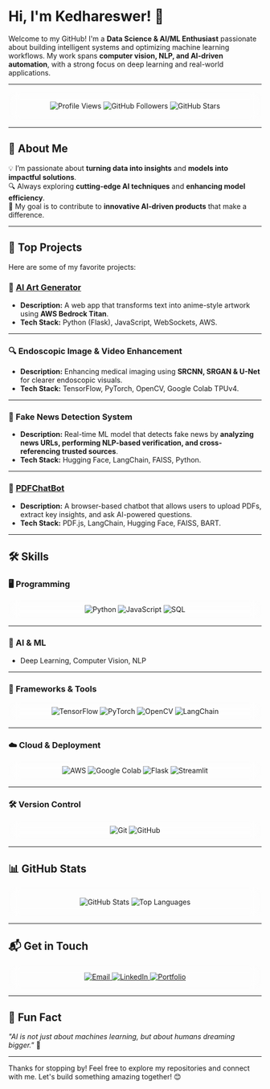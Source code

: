 # Hi, I'm Kedhareswer! 👋  

Welcome to my GitHub! I'm a **Data Science & AI/ML Enthusiast** passionate about building intelligent systems and optimizing machine learning workflows. My work spans **computer vision, NLP, and AI-driven automation**, with a strong focus on deep learning and real-world applications.

---

<div align="center" style="background: rgba(255, 255, 255, 0.1); border-radius: 15px; backdrop-filter: blur(10px); padding: 20px;">
  <img src="https://komarev.com/ghpvc/?username=Kedhareswer&color=blue" alt="Profile Views">
  <img src="https://img.shields.io/github/followers/Kedhareswer?style=social&label=Followers" alt="GitHub Followers">
  <img src="https://img.shields.io/github/stars/Kedhareswer?style=social&label=Stars" alt="GitHub Stars">
</div>

---

## 🚀 About Me  
💡 I’m passionate about **turning data into insights** and **models into impactful solutions**.  
🔍 Always exploring **cutting-edge AI techniques** and **enhancing model efficiency**.  
🎯 My goal is to contribute to **innovative AI-driven products** that make a difference.  

---

## 🌟 Top Projects  
Here are some of my favorite projects:

### 🎨 [AI Art Generator](https://github.com/Kedhareswer/AWSHackathon2025)  
- **Description:** A web app that transforms text into anime-style artwork using **AWS Bedrock Titan**.  
- **Tech Stack:** Python (Flask), JavaScript, WebSockets, AWS.  

---

### 🔍 Endoscopic Image & Video Enhancement  
- **Description:** Enhancing medical imaging using **SRCNN, SRGAN & U-Net** for clearer endoscopic visuals.  
- **Tech Stack:** TensorFlow, PyTorch, OpenCV, Google Colab TPUv4.  

---

### 📰 Fake News Detection System  
- **Description:** Real-time ML model that detects fake news by **analyzing news URLs, performing NLP-based verification, and cross-referencing trusted sources**.  
- **Tech Stack:** Hugging Face, LangChain, FAISS, Python.  

---

### 🤖 [PDFChatBot](https://github.com/Kedhareswer/PDFChatBot)  
- **Description:** A browser-based chatbot that allows users to upload PDFs, extract key insights, and ask AI-powered questions.  
- **Tech Stack:** PDF.js, LangChain, Hugging Face, FAISS, BART.  

---

## 🛠️ Skills  

### 🖥 Programming  
<div align="center" style="background: rgba(255, 255, 255, 0.1); border-radius: 15px; backdrop-filter: blur(10px); padding: 10px;">
  <img src="https://img.shields.io/badge/Python-3776AB?style=for-the-badge&logo=python&logoColor=white" alt="Python">
  <img src="https://img.shields.io/badge/JavaScript-F7DF1E?style=for-the-badge&logo=javascript&logoColor=black" alt="JavaScript">
  <img src="https://img.shields.io/badge/SQL-4479A1?style=for-the-badge&logo=postgresql&logoColor=white" alt="SQL">
</div>

---

### 🤖 AI & ML  
- Deep Learning, Computer Vision, NLP  

---

### 🚀 Frameworks & Tools  
<div align="center" style="background: rgba(255, 255, 255, 0.1); border-radius: 15px; backdrop-filter: blur(10px); padding: 10px;">
  <img src="https://img.shields.io/badge/TensorFlow-FF6F00?style=for-the-badge&logo=tensorflow&logoColor=white" alt="TensorFlow">
  <img src="https://img.shields.io/badge/PyTorch-EE4C2C?style=for-the-badge&logo=pytorch&logoColor=white" alt="PyTorch">
  <img src="https://img.shields.io/badge/OpenCV-5C3EE8?style=for-the-badge&logo=opencv&logoColor=white" alt="OpenCV">
  <img src="https://img.shields.io/badge/LangChain-0052CC?style=for-the-badge&logo=langchain&logoColor=white" alt="LangChain">
</div>

---

### ☁️ Cloud & Deployment  
<div align="center" style="background: rgba(255, 255, 255, 0.1); border-radius: 15px; backdrop-filter: blur(10px); padding: 10px;">
  <img src="https://img.shields.io/badge/AWS-232F3E?style=for-the-badge&logo=amazon-aws&logoColor=white" alt="AWS">
  <img src="https://img.shields.io/badge/Google%20Colab-F9AB00?style=for-the-badge&logo=google-colab&logoColor=white" alt="Google Colab">
  <img src="https://img.shields.io/badge/Flask-000000?style=for-the-badge&logo=flask&logoColor=white" alt="Flask">
  <img src="https://img.shields.io/badge/Streamlit-FF4B4B?style=for-the-badge&logo=streamlit&logoColor=white" alt="Streamlit">
</div>

---

### 🛠 Version Control  
<div align="center" style="background: rgba(255, 255, 255, 0.1); border-radius: 15px; backdrop-filter: blur(10px); padding: 10px;">
  <img src="https://img.shields.io/badge/Git-F05032?style=for-the-badge&logo=git&logoColor=white" alt="Git">
  <img src="https://img.shields.io/badge/GitHub-181717?style=for-the-badge&logo=github&logoColor=white" alt="GitHub">
</div>

---

## 📊 GitHub Stats  

<div align="center" style="background: rgba(255, 255, 255, 0.1); border-radius: 15px; backdrop-filter: blur(10px); padding: 20px;">
  <img src="https://github-readme-stats.vercel.app/api?username=Kedhareswer&show_icons=true&theme=radical" alt="GitHub Stats">
  <img src="https://github-readme-stats.vercel.app/api/top-langs/?username=Kedhareswer&layout=compact&theme=radical" alt="Top Languages">
</div>

---

## 📬 Get in Touch  

<div align="center" style="background: rgba(255, 255, 255, 0.1); border-radius: 15px; backdrop-filter: blur(10px); padding: 15px;">
  <a href="mailto:Kedhareswer.12110626@gmail.com">
    <img src="https://img.shields.io/badge/Email-D14836?style=for-the-badge&logo=gmail&logoColor=white" alt="Email">
  </a>
  <a href="https://www.linkedin.com/in/kedhareswernaidu/">
    <img src="https://img.shields.io/badge/LinkedIn-0077B5?style=for-the-badge&logo=linkedin&logoColor=white" alt="LinkedIn">
  </a>
  <a href="https://naa-peru.vercel.app/">
    <img src="https://img.shields.io/badge/Portfolio-FF5722?style=for-the-badge&logo=google-chrome&logoColor=white" alt="Portfolio">
  </a>
</div>

---

## 🌟 Fun Fact  

_"AI is not just about machines learning, but about humans dreaming bigger."_ 🚀  

---

Thanks for stopping by! Feel free to explore my repositories and connect with me. Let's build something amazing together! 😊  
